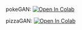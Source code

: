 pokeGAN:
[![Open In Colab](https://colab.research.google.com/assets/colab-badge.svg)](https://colab.research.google.com/github/AllanKamimura/AI/blob/master/image/GAN/Pokegan.ipynb)

pizzaGAN:
[![Open In Colab](https://colab.research.google.com/assets/colab-badge.svg)](https://colab.research.google.com/github/AllanKamimura/AI/blob/master/image/GAN/pizzaGAN.ipynb)
